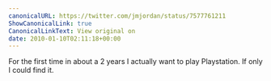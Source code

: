 ```yaml
---
canonicalURL: https://twitter.com/jmjordan/status/7577761211
ShowCanonicalLink: true
CanonicalLinkText: View original on
date: 2010-01-10T02:11:18+00:00
---
```

For the first time in about a 2 years I actually want to play Playstation. If only I could find it.